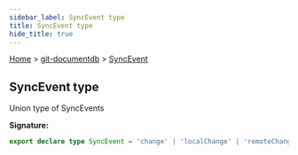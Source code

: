 ```yaml
---
sidebar_label: SyncEvent type
title: SyncEvent type
hide_title: true
---
```


[Home](./index.md) &gt; [git-documentdb](./git-documentdb.md) &gt; [SyncEvent](./git-documentdb.syncevent.md)

## SyncEvent type

Union type of SyncEvents

<b>Signature:</b>

```typescript
export declare type SyncEvent = 'change' | 'localChange' | 'remoteChange' | 'combine' | 'pause' | 'resume' | 'start' | 'complete' | 'error';
```
